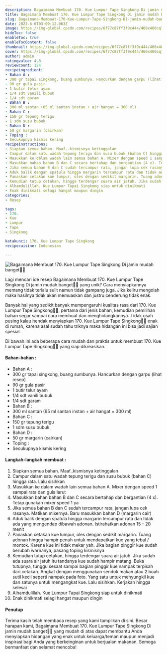 ```yaml
---
description: Bagaimana Membuat 170. Kue Lumpur Tape Singkong Di jamin mudah banget"
title: Bagaimana Membuat 170. Kue Lumpur Tape Singkong Di jamin mudah banget
slug: Bagaimana-Membuat-170-Kue-Lumpur-Tape-Singkong-Di-jamin-mudah-banget
date: 2022-6-6T03:09:12.063Z
image: https://img-global.cpcdn.com/recipes/6f77c87ff3f9c444/400x400cq70/photo.jpg
hideToc: false
enableToc: true
enableTocContent: false
thumbnail: https://img-global.cpcdn.com/recipes/6f77c87ff3f9c444/400x400cq70/photo.jpg
cover: https://img-global.cpcdn.com/recipes/6f77c87ff3f9c444/400x400cq70/photo.jpg
author: admin
ratingvalue: 4.8
reviewcount: 124
recipeingredient:
- Bahan A :
- 300 gr tapai singkong, buang sumbunya. Hancurkan dengan garpu (lihat resep)
- 90 gr gula pasir
- 1 butir telur ayam
- 1/4 sdt vanili bubuk
- 1/4 sdt garam
- Bahan B :
- 300 ml santan (65 ml santan instan + air hangat = 300 ml)
- Bahan C :
- 150 gr tepung terigu
- 1 sdm susu bubuk
- Bahan D :
- 50 gr margarin (cairkan)
- Toping :
- Secukupnya kismis kering
recipeinstructions:
- Siapkan semua bahan. Maaf..kismisnya ketinggalan
- Campur dalam satu wadah tepung terigu dan susu bubuk (bahan C) hingga rata. Lalu sisihkan
- Masukkan ke dalam wadah lain semua bahan A. Mixer dengan speed 1 sampai rata dan gula larut
- Masukkan bahan bahan B dan C secara bertahap dan bergantian (4 x). Tetap gunakan mixer speed 1 ya
- Jika semua bahan B dan C sudah tercampur rata, jangan lupa cek rasanya. Matikan mixernya. Baru masukkan bahan D (margarin cair)
- Aduk balik dengan spatula hingga margarin tercampur rata dan tidak ada yang mengendap dibawah adonan. Istirahatkan adonan 15 - 20 menit
- Panaskan cetakan kue lumpur, oles dengan sedikit margarin. Tuang adonan hingga hampir penuh untuk mendapatkan kue yang tebal / montok. Karena kue ini tidak mekar yah. Jika bagian pinggir kue sudah berubah warnanya, pasang toping kismisnya
- Kemudian tutup cetakan, hingga terdengar suara air jatuh. Jika sudah ada suara air jatuh itu tandanya kue sudah hampir matang. Buka tutupnya, tunggu sesaat sampai bagian pinggir kue nampak terpisah dari cetakan. Angkat dengan menggunakan sendok makan atau 2 buah sutil kecil seperti nampak pada foto. Yang satu untuk menyungkil kue dan satunya untuk mengangkat kue. Lalu sisihkan. Kerjakan hingga selesai
- Alhamdulillah. Kue Lumpur Tapai Singkong siap untuk dinikmati
- Enak dinikmati selagi hangat maupun dingin
categories:
- Resep

tags:
- 170.
- Kue
- Lumpur
- Tape
- Singkong

katakunci: 170. Kue Lumpur Tape Singkong
recipecuisine: Indonesian

---
```


![Bagaimana Membuat 170. Kue Lumpur Tape Singkong Di jamin mudah banget👩‍🍳](https://img-global.cpcdn.com/recipes/6f77c87ff3f9c444/400x400cq70/photo.jpg)

Lagi mencari ide resep Bagaimana Membuat 170. Kue Lumpur Tape Singkong Di jamin mudah banget👩‍🍳 yang unik? Cara menyiapkannya memang tidak terlalu sulit namun tidak gampang juga. Jika keliru mengolah maka hasilnya tidak akan memuaskan dan justru cenderung tidak enak.

Banyak hal yang sedikit banyak mempengaruhi kualitas rasa dari 170. Kue Lumpur Tape Singkong👩‍🍳, pertama dari jenis bahan, kemudian pemilihan bahan segar sampai cara membuat dan menghidangkannya. Tidak usah pusing kalau hendak menyiapkan 170. Kue Lumpur Tape Singkong👩‍🍳 enak di rumah, karena asal sudah tahu triknya maka hidangan ini bisa jadi sajian spesial.

Di bawah ini ada beberapa cara mudah dan praktis untuk membuat 170. Kue Lumpur Tape Singkong👩‍🍳 yang siap dikreasikan.

<!--inarticleads1-->

#### Bahan-bahan :

- Bahan A :
- 300 gr tapai singkong, buang sumbunya. Hancurkan dengan garpu (lihat resep)
- 90 gr gula pasir
- 1 butir telur ayam
- 1/4 sdt vanili bubuk
- 1/4 sdt garam
- Bahan B :
- 300 ml santan (65 ml santan instan + air hangat = 300 ml)
- Bahan C :
- 150 gr tepung terigu
- 1 sdm susu bubuk
- Bahan D :
- 50 gr margarin (cairkan)
- Toping :
- Secukupnya kismis kering

<!--inarticleads2-->

#### Langkah-langkah membuat :

1. Siapkan semua bahan. Maaf..kismisnya ketinggalan
1. Campur dalam satu wadah tepung terigu dan susu bubuk (bahan C) hingga rata. Lalu sisihkan
1. Masukkan ke dalam wadah lain semua bahan A. Mixer dengan speed 1 sampai rata dan gula larut
1. Masukkan bahan bahan B dan C secara bertahap dan bergantian (4 x). Tetap gunakan mixer speed 1 ya
1. Jika semua bahan B dan C sudah tercampur rata, jangan lupa cek rasanya. Matikan mixernya. Baru masukkan bahan D (margarin cair)
1. Aduk balik dengan spatula hingga margarin tercampur rata dan tidak ada yang mengendap dibawah adonan. Istirahatkan adonan 15 - 20 menit
1. Panaskan cetakan kue lumpur, oles dengan sedikit margarin. Tuang adonan hingga hampir penuh untuk mendapatkan kue yang tebal / montok. Karena kue ini tidak mekar yah. Jika bagian pinggir kue sudah berubah warnanya, pasang toping kismisnya
1. Kemudian tutup cetakan, hingga terdengar suara air jatuh. Jika sudah ada suara air jatuh itu tandanya kue sudah hampir matang. Buka tutupnya, tunggu sesaat sampai bagian pinggir kue nampak terpisah dari cetakan. Angkat dengan menggunakan sendok makan atau 2 buah sutil kecil seperti nampak pada foto. Yang satu untuk menyungkil kue dan satunya untuk mengangkat kue. Lalu sisihkan. Kerjakan hingga selesai
1. Alhamdulillah. Kue Lumpur Tapai Singkong siap untuk dinikmati
1. Enak dinikmati selagi hangat maupun dingin

#### Penutup

Terima kasih telah membaca resep yang kami tampilkan di sini. Besar harapan kami, Bagaimana Membuat 170. Kue Lumpur Tape Singkong Di jamin mudah banget👩‍🍳 yang mudah di atas dapat membantu Anda menyiapkan hidangan yang enak untuk keluarga/teman maupun menjadi inspirasi bagi Anda yang berkeinginan untuk berjualan makanan. Semoga bermanfaat dan selamat mencoba!